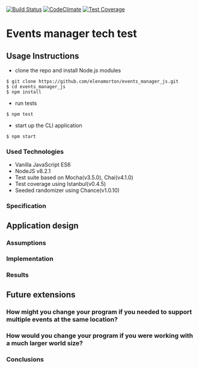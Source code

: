 [![Build Status](https://travis-ci.org/elenamorton/events_manager_js.svg?branch=master)](https://travis-ci.org/elenamorton/events_manager_js)
[![CodeClimate](https://codeclimate.com/github/elenamorton/events_manager_js/badges/gpa.svg)](https://codeclimate.com/github/elenamorton/events_manager_js)
[![Test Coverage](https://codeclimate.com/github/elenamorton/events_manager_js/badges/coverage.svg)](https://codeclimate.com/github/elenamorton/events_manager_js/coverage)

# Events manager tech test

## Usage Instructions
* clone the repo and install Node.js modules
```shell
$ git clone https://github.com/elenamorton/events_manager_js.git
$ cd events_manager_js
$ npm install
```
* run tests
```shell
$ npm test
```
* start up the CLI application
```shell
$ npm start
```

### Used Technologies
* Vanilla JavaScript ES6
* NodeJS v8.2.1
* Test suite based on Mocha(v3.5.0), Chai(v4.1.0)
* Test coverage using Istanbul(v0.4.5)
* Seeded randomizer using Chance(v1.0.10)

### Specification

## Application design

### Assumptions

### Implementation

### Results

## Future extensions

### How might you change your program if you needed to support multiple events at the same location? 

### How would you change your program if you were working with a much larger world size?

### Conclusions